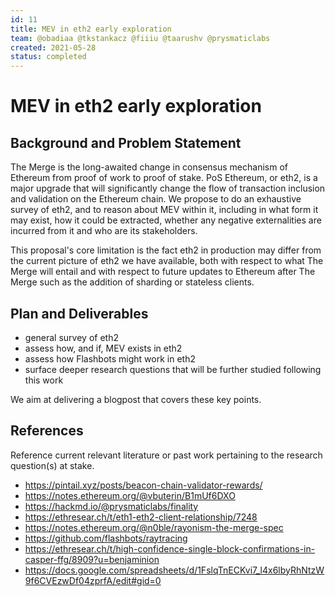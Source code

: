 ```yaml
---
id: 11
title: MEV in eth2 early exploration
team: @obadiaa @tkstankacz @fiiiu @taarushv @prysmaticlabs
created: 2021-05-28
status: completed
---
```


# MEV in eth2 early exploration


## Background and Problem Statement
The Merge is the long-awaited change in consensus mechanism of Ethereum from proof of work to proof of stake. PoS Ethereum, or eth2, is a major upgrade that will significantly change the flow of transaction inclusion and validation on the Ethereum chain. We propose to do an exhaustive survey of eth2, and to reason about MEV within it, including in what form it may exist, how it could be extracted, whether any negative externalities are incurred from it and who are its stakeholders.

This proposal's core limitation is the fact eth2 in production may differ from the current picture of eth2 we have available, both with respect to what The Merge will entail and with respect to future updates to Ethereum after The Merge such as the addition of sharding or stateless clients.

## Plan and Deliverables
- general survey of eth2
- assess how, and if, MEV exists in eth2
- assess how Flashbots might work in eth2
- surface deeper research questions that will be further studied following this work

We aim at delivering a blogpost that covers these key points.


## References
Reference current relevant literature or past work pertaining to the research question(s) at stake.
- https://pintail.xyz/posts/beacon-chain-validator-rewards/
- https://notes.ethereum.org/@vbuterin/B1mUf6DXO
- https://hackmd.io/@prysmaticlabs/finality
- https://ethresear.ch/t/eth1-eth2-client-relationship/7248
- https://notes.ethereum.org/@n0ble/rayonism-the-merge-spec
- https://github.com/flashbots/raytracing
- https://ethresear.ch/t/high-confidence-single-block-confirmations-in-casper-ffg/8909?u=benjaminion
- https://docs.google.com/spreadsheets/d/1FslqTnECKvi7_l4x6lbyRhNtzW9f6CVEzwDf04zprfA/edit#gid=0
